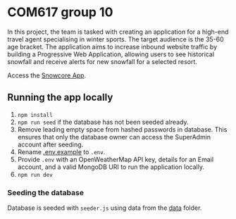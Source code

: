 # COM617 group 10
In this project, the team is tasked with creating an application for a high-end travel agent specialising in winter sports. The target audience is the 35-60 age bracket. The application aims to increase inbound website traffic by building a Progressive Web Application, allowing users to see historical snowfall and receive alerts for new snowfall for a selected resort.

Access the [Snowcore App](https://snowcore.herokuapp.com/).

## Running the app locally
1. `npm install`
2. `npm run seed` if the database has not been seeded already.
3. Remove leading empty space from hashed passwords in database. This ensures that only the database owner can access the SuperAdmin account after seeding.
4. Rename [.env.example](.env.example) to `.env`. 
5. Provide `.env` with an OpenWeatherMap API key, details for an Email account, and a valid MongoDB URI to run the application locally.
5. `npm run dev`

### Seeding the database
Database is seeded with `seeder.js` using data from the [data](/data) folder.



